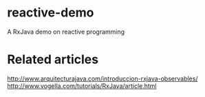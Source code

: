 # reactive-demo
A RxJava demo on reactive programming

# Related articles
http://www.arquitecturajava.com/introduccion-rxjava-observables/
http://www.vogella.com/tutorials/RxJava/article.html

